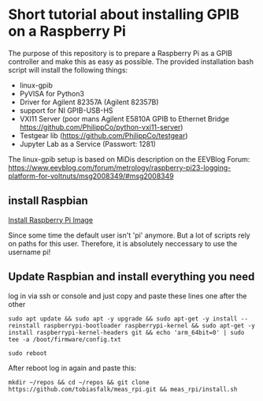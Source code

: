 # Short tutorial about installing GPIB on a Raspberry Pi

The purpose of this repository is to prepare a Raspberry Pi as a GPIB controller and make this as easy as possible. The provided installation bash script will install the following things:

- linux-gpib
- PyVISA for Python3
- Driver for Agilent 82357A (Agilent 82357B)
- support for NI GPIB-USB-HS
- VXI11 Server (poor mans Agilent E5810A GPIB to Ethernet Bridge https://github.com/PhilippCo/python-vxi11-server)
- Testgear lib (https://github.com/PhilippCo/testgear)
- Jupyter Lab as a Service (Passwort: 1281)

The linux-gpib setup is based on MiDis description on the EEVBlog Forum: https://www.eevblog.com/forum/metrology/raspberry-pi23-logging-platform-for-voltnuts/msg2008349/#msg2008349


## install Raspbian

[Install Raspberry Pi Image](install_image.md)

Since some time the default user isn't 'pi' anymore. But a lot of scripts rely on paths for this user. Therefore, it is absolutely neccessary to use the username pi!

## Update Raspbian and install everything you need

log in via ssh or console and just copy and paste these lines one after the other

```
sudo apt update && sudo apt -y upgrade && sudo apt-get -y install --reinstall raspberrypi-bootloader raspberrypi-kernel && sudo apt-get -y install raspberrypi-kernel-headers git && echo 'arm_64bit=0' | sudo tee -a /boot/firmware/config.txt
```

```
sudo reboot
```

After reboot log in again and paste this:
```
mkdir ~/repos && cd ~/repos && git clone https://github.com/tobiasfalk/meas_rpi.git && meas_rpi/install.sh
```  

